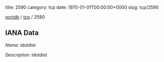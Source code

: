 title: 2590
category: tcp
date: 1970-01-01T00:00:00+0000
slug: tcp/2590

[portdb](/) / [tcp](/category/tcp.html) / 2590


## IANA Data

_Name:_ idotdist

_Description:_ idotdist

